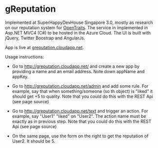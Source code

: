 gReputation
===========

Implemented at SuperHappyDevHouse Singapore 3.0, mostly as research on our reputation system for [OpenTraits](http://opentraits.com).
The service in implemented in Asp.NET MVC4 (C#) to be hosted in the Azure Cloud.
The UI is built with jQuery, Twitter Boostrap and AngularJs.

App is live at [greputation.cloudapp.net](http://greputation.cloudapp.net/).

Usage instructions:
*    Go to http://greputation.cloudapp.net/ and create a new app by providing a name and an email address. Note down appName and appKey.

*    Go to http://greputation.cloudapp.net/admin and add some rule. For example, say that when something/someone (so th object) is "liked" it should get +5 to quality. Note that you could do this with the REST Api (see page source)

*    Go to http://greputation.cloudapp.net/text and trigger an action. For example, say "User1" "liked" on "User2". The action name must be exactly as in previous step. Note that you could do this with the REST Api (see page source)

*    On the same page, use the form on the right to get the reputation of User2. It should be 5.